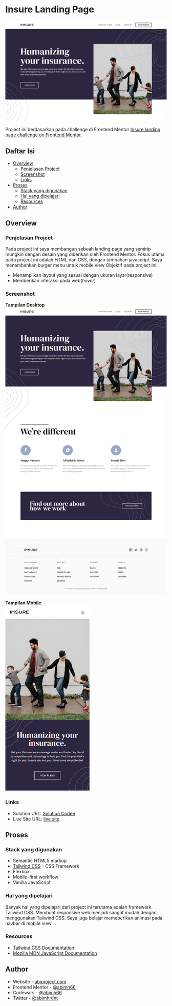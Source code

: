 # Insure Landing Page

![Design preview for the Insure landing page coding challenge](./screenshot/screenshot-preview.png)

Project ini berdasarkan pada challenge di Frontend Mentor [Insure landing page challenge on Frontend Mentor](https://www.frontendmentor.io/challenges/insure-landing-page-uTU68JV8).

## Daftar Isi

- [Overview](#overview)
  - [Penjelasan Project](#the-challenge)
  - [Screenshot](#screenshot)
  - [Links](#links)
- [Proses](#proses)
  - [Stack yang digunakan](#stack-yang-digunakan)
  - [Hal yang dipelajari](#hal-yang-dipelajari)
  - [Resources](#resources)
- [Author](#author)

## Overview

### Penjelasan Project

Pada project ini saya membangun sebuah landing page yang semirip mungkin dengan desain yang diberikan oleh Frontend Mentor.
Fokus utama pada project ini adalah HTML dan CSS, dengan tambahan javascript. Saya menambahkan burger menu untuk mobile view
Objektif pada project ini:

- Menampilkan layout yang sesuai dengan ukuran layar(responsive)
- Memberikan interaksi pada web(_hover_)

### Screenshot

**Tampilan Desktop**
![Tampilan Desktop](./screenshot/screenshot-desktop.png)

**Tampilan Mobile**<br>
![Tampilan Mobile](./screenshot/screenshot-mobile.png)

### Links

- Solution URL: [Solution Codee](https://github.com/abimh66/insure-landing-page-frontendmentor)
- Live Site URL: [live site](https://insure-abimh66.netlify.app/)

## Proses

### Stack yang digunakan

- Semantic HTML5 markup
- [Tailwind CSS](https://tailwindcss.com/) - CSS Framework
- Flexbox
- Mobile-first workflow
- Vanilla JavaScript

### Hal yang dipelajari

Banyak hal yang dipelajari dari project ini terutama adalah framework Tailwind CSS. Membuat responsive web menjadi sangat mudah dengan menggunakan Tailwind CSS. Saya juga belajar memeberikan animasi pada navbar di mobile view.

### Resources

- [Tailwind CSS Documentation](https://tailwindcss.com/docs/installation)
- [Mozilla MDN JavaScript Documentation](https://developer.mozilla.org/en-US/docs/Web/JavaScript)

## Author

- Website - [abiproject.com](https://www.abiproject.com)
- Frontend Mentor - [@abimh66](https://www.frontendmentor.io/profile/abimh66)
- Codewars - [@abimh66](https://www.codewars.com/users/abimh66)
- Twitter - [@abimhrdnt](https://www.twitter.com/abimhrdnt)
